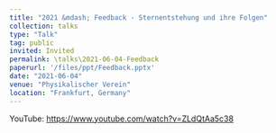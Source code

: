 ```yaml
---
title: "2021 &mdash; Feedback - Sternentstehung und ihre Folgen"
collection: talks
type: "Talk"
tag: public
invited: Invited
permalink: \talks\2021-06-04-Feedback
paperurl: '/files/ppt/Feedback.pptx'
date: "2021-06-04"
venue: "Physikalischer Verein"
location: "Frankfurt, Germany"
---
```

YouTube: https://www.youtube.com/watch?v=ZLdQtAa5c38
